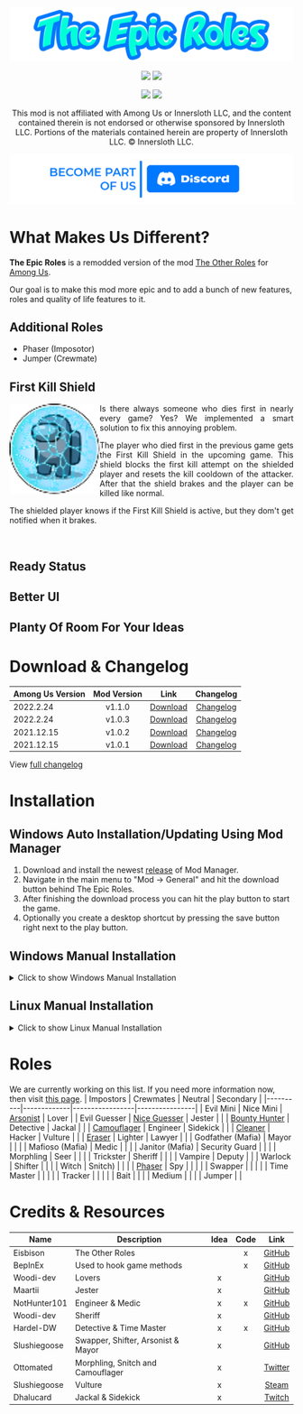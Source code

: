 ![The Epic Roles Banner](./Readme/Images/TER_banner.png)
<p align="center">
  <a href="https://github.com/LaicosVK/TheEpicRoles/releases/"><img src="https://badgen.net/github/release/laicosvk/theepicroles"></a> <!--Releases-->
  <a href="https://github.com/LaicosVK/TheEpicRoles/releases/"><img src="https://badgen.net/github/assets-dl/laicosvk/theepicroles"></a> <!--Downloads-->
</p>
  
<p align="center">
  <a href="https://github.com/LaicosVK/TheEpicRoles/releases/"><img src="https://badgen.net//github/releases/laicosvk/theepicroles"></a> <!--Releases-->
  <a href="https://github.com/LaicosVK/TheEpicRoles/stargazers"><img src="https://badgen.net/github/stars/laicosvk/theepicroles"></a> <!--Stars-->
</p>


<p align="center">
This mod is not affiliated with Among Us or Innersloth LLC, and the content contained therein is not endorsed or otherwise sponsored by Innersloth LLC. Portions of the materials contained herein are property of Innersloth LLC. © Innersloth LLC.</p>

[![Discord](./Readme/Images/TER_discord.png)](https://discord.gg/WjegsxEuAD)

# What Makes Us Different?
**The Epic Roles** is a remodded version of the mod [The Other Roles](https://github.com/Eisbison/TheOtherRoles) for [Among Us](https://store.steampowered.com/app/945360/Among_Us).

Our goal is to make this mod more epic and to add a bunch of new features, roles and quality of life features to it.

## Additional Roles
- Phaser (Imposotor)
- Jumper (Crewmate)

## First Kill Shield
<img align="left" height="160" src="/TheEpicRoles/Resources/GuardianShield.png"/>
<p align="justify">
Is there always someone who dies first in nearly every game? Yes? We implemented a smart solution to fix this annoying problem.
</p>
<p align="justify">
The player who died first in the previous game gets the First Kill Shield in the upcoming game. This shield blocks the first kill attempt on the shielded player and resets the kill cooldown of the attacker. After that the shield brakes and the player can be killed like normal.
</p>
<p align="justify">
The shielded player knows if the First Kill Shield is active, but they dom't get notified when it brakes.
</p>
<br clear="left"/>

## Ready Status

## Better UI

## Planty Of Room For Your Ideas


# Download & Changelog
| Among Us Version | Mod Version | Link | Changelog |
| --- | :---: | :---: | :---: |
| 2022.2.24 | v1.1.0 | [Download](https://github.com/LaicosVK/TheEpicRoles/releases/download/v1.1.0/TheEpicRoles.zip) | [Changelog](/Readme/Changelog.md#110) |
| 2022.2.24 | v1.0.3 | [Download](https://github.com/LaicosVK/TheEpicRoles/releases/download/v1.0.3/TheEpicRoles.zip) | [Changelog](/Readme/Changelog.md#103) |
| 2021.12.15 | v1.0.2 | [Download](https://github.com/LaicosVK/TheEpicRoles/releases/download/v1.0.2/TheEpicRoles.zip) | [Changelog](/Readme/Changelog.md#102) |
| 2021.12.15 | v1.0.1 | [Download](https://github.com/LaicosVK/TheEpicRoles/releases/download/v1.0.1/TheEpicRoles.zip) | [Changelog](/Readme/Changelog.md#101) |

View [full changelog](/Readme/Changelog.md)

# Installation
## Windows Auto Installation/Updating Using Mod Manager
1. Download and install the newest [release](https://github.com/MatuxGG/ModManager/releases/latest) of Mod Manager.
2. Navigate in the main menu to "Mod -> General" and hit the download button behind The Epic Roles.
3. After finishing the download process you can hit the play button to start the game.
4. Optionally you create a desktop shortcut by pressing the save button right next to the play button.


## Windows Manual Installation
<details>
  <summary>Click to show Windows Manual Installation</summary>  
  
1. Download newest [release](https://github.com/LaicosVK/TheEpicRoles/releases/latest).
2. Navigate to your Among Us installtion folder.
3. Optionally (recommended) copy your entire game folder and continue the last steps in this copy of Among Us.
4. Drag or extract all files and folders from the zip into your Among Us installation folder.
5. Run the game. (First launch might take a while)
</details>

## Linux Manual Installation
<details>
  <summary>Click to show Linux Manual Installation</summary>    
   
1. Follow Windows Manual Installation until step 4.
2. Enable `winhttp.dll` via the proton winecfg (https://docs.bepinex.dev/articles/advanced/steam_interop.html#open-winecfg-for-the-target-game).
3. Launch the game via Steam.
</details>

# Roles
We are currently working on this list. If you need more information now, then visit [this page](https://github.com/Eisbison/TheOtherRoles#the-other-roles).
| Impostors | Crewmates | Neutral | Secondary |
|----------|-------------|-----------------|----------------|
| Evil Mini | Nice Mini | [Arsonist](/Readme/Roles/Arsonist.md) | Lover |
| Evil Guesser | [Nice Guesser](#guesser) | Jester |  |
| [Bounty Hunter](/Readme/Roles/Bounty_Hunter.md) | Detective | Jackal |  |
| [Camouflager](/Readme/Roles/Camouflager.md) | Engineer | Sidekick |  |
| [Cleaner](/Readme/Roles/Cleaner.md) | Hacker | Vulture |  |
| [Eraser](/Readme/Roles/Eraser.md) | Lighter | Lawyer |  |
| Godfather (Mafia) | Mayor |  |  |
| Mafioso (Mafia) | Medic |  |  |
| Janitor (Mafia) | Security Guard |  |  |
| Morphling | Seer |  |  |
| Trickster | Sheriff |  |  | 
| Vampire | Deputy |  |
| Warlock | Shifter |  |  |
| Witch | Snitch) |  |  |
| [Phaser](/Readme/Roles/Phaser.md) | Spy |  |  |
|  | Swapper |  |  |
|  | Time Master |  |  |
|  | Tracker |  |  |
|  | Bait |  |
|  | Medium |  |
|  | Jumper |  |

  
# Credits & Resources
| Name | Description | Idea | Code | Link |
| --- | --- | :---: | :---: | :---: |
| Eisbison | The Other Roles |  | x | [GitHub](https://github.com/Eisbison/TheOtherRoles) |
| BepInEx | Used to hook game methods |  | x | [GitHub](https://github.com/BepInEx) |
| Woodi-dev | Lovers | x |  | [GitHub](https://github.com/Woodi-dev/Among-Us-Love-Couple-Mod) |
| Maartii | Jester | x |  | [GitHub](https://github.com/Maartii/Jester)  |
| NotHunter101 | Engineer & Medic | x | x | [GitHub](https://github.com/NotHunter101/ExtraRolesAmongUs)  |
| Woodi-dev | Sheriff | x |  | [GitHub](https://github.com/Woodi-dev/Among-Us-Sheriff-Mod) |
| Hardel-DW | Detective & Time Master | x | x | [GitHub](https://github.com/Hardel-DW/TooManyRolesMods) |
| Slushiegoose | Swapper, Shifter, Arsonist & Mayor | x |  | [GitHub](https://github.com/slushiegoose/Town-Of-Us) |
| Ottomated | Morphling, Snitch and Camouflager | x |  | [Twitter](https://twitter.com/ottomated_)  |
| Slushiegoose | Vulture | x |  | [Steam](https://store.steampowered.com/app/1568590/Goose_Goose_Duck) |
| Dhalucard | Jackal & Sidekick | x |  | [Twitch](https://www.twitch.tv/dhalucard) |

